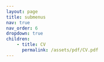 ```yaml
---
layout: page
title: submenus
nav: true
nav_order: 6
dropdown: true
children: 
    - title: CV
      permalink: /assets/pdf/CV.pdf
---
```

